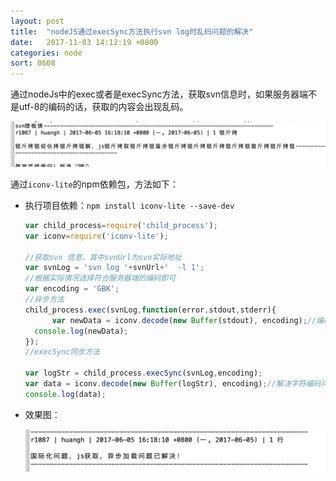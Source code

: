 ```yaml
---
layout: post
title:  "nodeJS通过execSync方法执行svn log时乱码问题的解决"
date:   2017-11-03 14:12:19 +0800
categories: node
sort: 0608
---
```


通过nodeJs中的exec或者是execSync方法，获取svn信息时，如果服务器端不是utf-8的编码的话，获取的内容会出现乱码。

![效果图](../../assets/node/0801.png)



通过`iconv-lite`的npm依赖包，方法如下：

- 执行项目依赖：`npm install iconv-lite --save-dev`

  ```js
  var child_process=require('child_process');
  var iconv=require('iconv-lite');

  //获取svn 信息，其中svnUrl为svn实际地址
  var svnLog = 'svn log '+svnUrl+'  -l 1';
  //根据实际情况选择符合服务器端的编码即可
  var encoding = 'GBK';
  //异步方法
  child_process.exec(svnLog,function(error,stdout,stderr){
    	var newData = iconv.decode(new Buffer(stdout), encoding);//编码转换
  	console.log(newData);
  });
  //execSync同步方法

  var logStr = child_process.execSync(svnLog,encoding);
  var data = iconv.decode(new Buffer(logStr), encoding);//解决字符编码问题
  console.log(data);                     
  ```

- 效果图：

  ![效果图](../../assets/node/0802.png)



